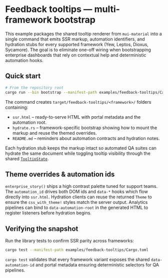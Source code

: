 # Feedback tooltips — multi-framework bootstrap

This example packages the shared tooltip renderer from `mui-material` into a
single command that emits SSR markup, automation identifiers, and hydration
stubs for every supported framework (Yew, Leptos, Dioxus, Sycamore). The goal is
to eliminate one-off wiring when bootstrapping enterprise dashboards that rely
on contextual help and deterministic automation hooks.

## Quick start

```bash
# From the repository root
cargo run --bin bootstrap --manifest-path examples/feedback-tooltips/Cargo.toml
```

The command creates `target/feedback-tooltips/<framework>/` folders containing:

- `ssr.html` – ready-to-serve HTML with portal metadata and the automation root.
- `hydrate.rs` – framework-specific bootstrap showing how to mount the markup and
  reuse the themed overrides.
- `README.md` – reminders about automation contracts and hydration notes.

Each hydration stub keeps the markup intact so automated QA suites can hydrate
the same document while toggling tooltip visibility through the shared
[`TooltipState`](../../crates/mui-headless/src/tooltip.rs).

## Theme overrides & automation ids

`enterprise_story()` ships a high contrast palette tuned for support teams. The
`automation_id` drives both DOM ids and `data-*` hooks which flow directly into
`ssr.html`. Hydration clients can reuse the returned `Theme` to ensure the
`css_with_theme!` styles match the server output. Analytics pipelines can bind to
`data-automation-root` in the generated HTML to register listeners before
hydration begins.

## Verifying the snapshot

Run the library tests to confirm SSR parity across frameworks:

```bash
cargo test --manifest-path examples/feedback-tooltips/Cargo.toml
```

`cargo test` validates that every framework variant exposes the shared
`data-automation-id` and portal metadata ensuring deterministic selectors for QA
pipelines.
